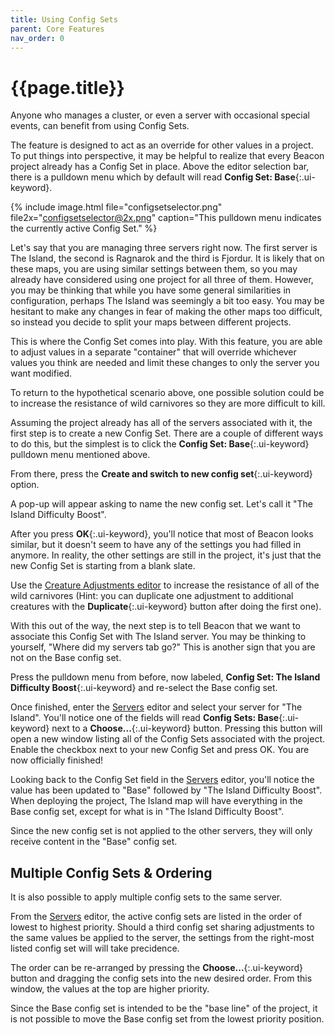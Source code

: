```yaml
---
title: Using Config Sets
parent: Core Features
nav_order: 0
---
```

# {{page.title}}
Anyone who manages a cluster, or even a server with occasional special events, can benefit from using Config Sets.

The feature is designed to act as an override for other values in a project. To put things into perspective, it may be helpful to realize that every Beacon project already has a Config Set in place. Above the editor selection bar, there is a pulldown menu which by default will read **Config Set: Base**{:.ui-keyword}.

{% include image.html file="configsetselector.png" file2x="configsetselector@2x.png" caption="This pulldown menu indicates the currently active Config Set." %}

Let's say that you are managing three servers right now. The first server is The Island, the second is Ragnarok and the third is Fjordur. It is likely that on these maps, you are using similar settings between them, so you may already have considered using one project for all three of them. However, you may be thinking that while you have some general similarities in configuration, perhaps The Island was seemingly a bit too easy. You may be hesitant to make any changes in fear of making the other maps too difficult, so instead you decide to split your maps between different projects.

This is where the Config Set comes into play. With this feature, you are able to adjust values in a separate "container" that will override whichever values you think are needed and limit these changes to only the server you want modified.

To return to the hypothetical scenario above, one possible solution could be to increase the resistance of wild carnivores so they are more difficult to kill.

Assuming the project already has all of the servers associated with it, the first step is to create a new Config Set. There are a couple of different ways to do this, but the simplest is to click the **Config Set: Base**{:.ui-keyword} pulldown menu mentioned above.

From there, press the **Create and switch to new config set**{:.ui-keyword} option. 

A pop-up will appear asking to name the new config set. Let's call it "The Island Difficulty Boost".

After you press **OK**{:.ui-keyword}, you'll notice that most of Beacon looks similar, but it doesn't seem to have any of the settings you had filled in anymore. In reality, the other settings are still in the project, it's just that the new Config Set is starting from a blank slate.

Use the [Creature Adjustments editor](/configs/dinoadjustments/) to increase the resistance of all of the wild carnivores (Hint: you can duplicate one adjustment to additional creatures with the **Duplicate**{:.ui-keyword} button after doing the first one).

With this out of the way, the next step is to tell Beacon that we want to associate this Config Set with The Island server. You may be thinking to yourself, "Where did my servers tab go?" This is another sign that you are not on the Base config set.

Press the pulldown menu from before, now labeled, **Config Set: The Island Difficulty Boost**{:.ui-keyword} and re-select the Base config set.

Once finished, enter the [Servers](/configs/deployments/) editor and select your server for "The Island". You'll notice one of the fields will read **Config Sets: Base**{:.ui-keyword} next to a **Choose...**{:.ui-keyword} button. Pressing this button will open a new window listing all of the Config Sets associated with the project. Enable the checkbox next to your new Config Set and press OK. You are now officially finished!

Looking back to the Config Set field in the [Servers](/configs/deployments/) editor, you'll notice the value has been updated to "Base" followed by "The Island Difficulty Boost". When deploying the project, The Island map will have everything in the Base config set, except for what is in "The Island Difficulty Boost".

Since the new config set is not applied to the other servers, they will only receive content in the "Base" config set.
## Multiple Config Sets & Ordering

It is also possible to apply multiple config sets to the same server. 

From the [Servers](/configs/deployments/) editor, the active config sets are listed in the order of lowest to highest priority. Should a third config set sharing adjustments to the same values be applied to the server, the settings from the right-most listed config set will will take precidence.

The order can be re-arranged by pressing the **Choose...**{:.ui-keyword} button and dragging the config sets into the new desired order. From this window, the values at the top are higher priority.
 
Since the Base config set is intended to be the "base line" of the project, it is not possible to move the Base config set from the lowest priority position.



